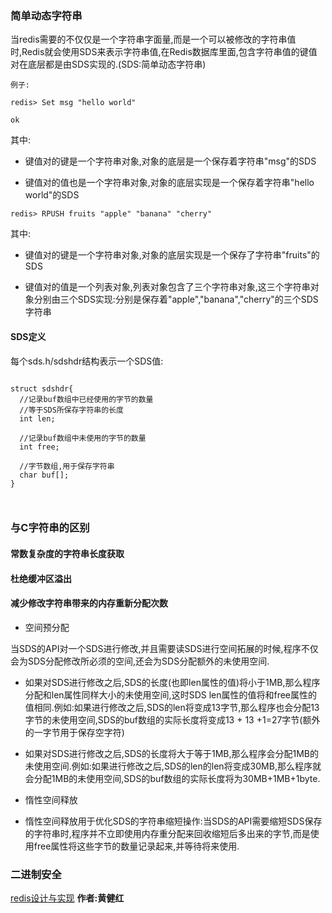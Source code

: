 
### 简单动态字符串

当redis需要的不仅仅是一个字符串字面量,而是一个可以被修改的字符串值时,Redis就会使用SDS来表示字符串值,在Redis数据库里面,包含字符串值的键值对在底层都是由SDS实现的.(SDS:简单动态字符串)

````
例子:

redis> Set msg "hello world"

ok
````
其中:

- 键值对的键是一个字符串对象,对象的底层是一个保存着字符串"msg"的SDS

- 键值对的值也是一个字符串对象,对象的底层实现是一个保存着字符串"hello world"的SDS

````
redis> RPUSH fruits "apple" "banana" "cherry"

````
其中:

- 键值对的键是一个字符串对象,对象的底层实现是一个保存了字符串"fruits"的SDS

- 键值对的值是一个列表对象,列表对象包含了三个字符串对象,这三个字符串对象分别由三个SDS实现:分别是保存着"apple","banana","cherry"的三个SDS字符串


#### SDS定义

每个sds.h/sdshdr结构表示一个SDS值:

```

struct sdshdr{
  //记录buf数组中已经使用的字节的数量
  //等于SDS所保存字符串的长度
  int len;

  //记录buf数组中未使用的字节的数量
  int free;

  //字节数组,用于保存字符串
  char buf[];
}



```

### 与C字符串的区别

#### 常数复杂度的字符串长度获取

#### 杜绝缓冲区溢出

#### 减少修改字符串带来的内存重新分配次数

- 空间预分配

当SDS的API对一个SDS进行修改,并且需要读SDS进行空间拓展的时候,程序不仅会为SDS分配修改所必须的空间,还会为SDS分配额外的未使用空间.

- 如果对SDS进行修改之后,SDS的长度(也即len属性的值)将小于1MB,那么程序分配和len属性同样大小的未使用空间,这时SDS len属性的值将和free属性的值相同.例如:如果进行修改之后,SDS的len将变成13字节,那么程序也会分配13字节的未使用空间,SDS的buf数组的实际长度将变成13 + 13 +1=27字节(额外的一字节用于保存空字符)
- 如果对SDS进行修改之后,SDS的长度将大于等于1MB,那么程序会分配1MB的未使用空间.例如:如果进行修改之后,SDS的len的len将变成30MB,那么程序就会分配1MB的未使用空间,SDS的buf数组的实际长度将为30MB+1MB+1byte.


- 惰性空间释放

- 惰性空间释放用于优化SDS的字符串缩短操作:当SDS的API需要缩短SDS保存的字符串时,程序并不立即使用内存重分配来回收缩短后多出来的字节,而是使用free属性将这些字节的数量记录起来,并等待将来使用.

### 二进制安全

[redis设计与实现](https://book.douban.com/subject/25900156/) **作者:黄健红**
